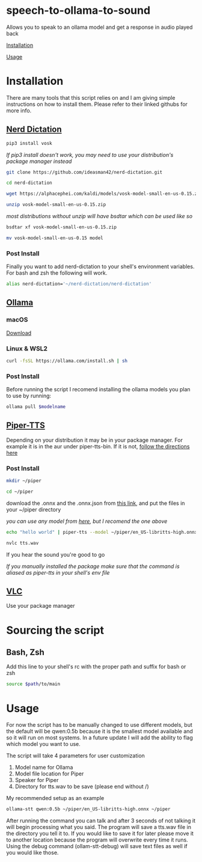 # speech-to-ollama-to-sound

Allows you to speak to an ollama model and get a response in audio played back

[Installation](https://github.com/argentinamoose/speech-to-ollama-to-sound?tab=readme-ov-file#installation)

[Usage](https://github.com/argentinamoose/speech-to-ollama-to-sound?tab=readme-ov-file#installation)

# Installation
There are many tools that this script relies on and I am giving simple instructions on how to install them. Please refer to their linked githubs for more info.

## [Nerd Dictation](https://github.com/ideasman42/nerd-dictation)

```sh
pip3 install vosk
```
*If pip3 install doesn't work, you may need to use your distribution's package manager instead*
```sh
git clone https://github.com/ideasman42/nerd-dictation.git
````
```sh
cd nerd-dictation
``` 
```sh
wget https://alphacephei.com/kaldi/models/vosk-model-small-en-us-0.15.zip
```
```sh
unzip vosk-model-small-en-us-0.15.zip
```
*most distributions without unzip will have bsdtar which can be used like so*
```sh
bsdtar xf vosk-model-small-en-us-0.15.zip
```
```sh
mv vosk-model-small-en-us-0.15 model
```
### Post Install
Finally you want to add nerd-dictation to your shell's environment variables. For bash and zsh the following will work.
```sh
alias nerd-dictation='~/nerd-dictation/nerd-dictation'
```

## [Ollama](https://github.com/ollama/ollama)

### macOS
[Download](https://ollama.com/download/Ollama-darwin.zip)

### Linux & WSL2
```sh
curl -fsSL https://ollama.com/install.sh | sh
```

### Post Install
Before running the script I recomend installing the ollama models you plan to use by running: 
```sh
ollama pull $modelname
```

## [Piper-TTS](https://github.com/rhasspy/piper)
Depending on your distribution it may be in your package manager. For example it is in the aur under piper-tts-bin. If it is not, [follow the directions here](https://github.com/rhasspy/piper?tab=readme-ov-file#installation)

### Post Install
```sh
mkdir ~/piper
```
```sh
cd ~/piper
```
download the .onnx and the .onnx.json from [this link](https://huggingface.co/rhasspy/piper-voices/tree/v1.0.0/en/en_US/libritts/high), and put the files in your ~/piper directory

*you can use any model from [here](https://huggingface.co/rhasspy/piper-voices/tree/v1.0.0), but I recomend the one above*
```sh
echo "hello world" | piper-tts --model ~/piper/en_US-libritts-high.onnx --speaker 41 --output_file tts.wav
```
```sh
nvlc tts.wav
```
If you hear the sound you're good to go

*If you manually installed the package make sure that the command is aliased as piper-tts in your shell's env file*

## [VLC](https://www.videolan.org/)
Use your package manager

# Sourcing the script
## Bash, Zsh
Add this line to your shell's rc with the proper path and suffix for bash or zsh
```sh
source $path/to/main
```

# Usage
For now the script has to be manually changed to use different models, but the default will be qwen:0.5b because it is the smallest model available and so it will run on most systems. In a future update I will add the ability to flag which model you want to use.

The script will take 4 parameters for user customization
1. Model name for Ollama
2. Model file location for Piper
3. Speaker for Piper
4. Directory for tts.wav to be save (please end without /)

My recommended setup as an example
```sh
ollama-stt qwen:0.5b ~/piper/en_US-libritts-high.onnx ~/piper
```
After running the command you can talk and after 3 seconds of not talking it will begin processing what you said. The program will save a tts.wav file in the directory you tell it to. If you would like to save it for later please move it to another location because the program will overwrite every time it runs. Using the debug command (ollam-stt-debug) will save text files as well if you would like those.
